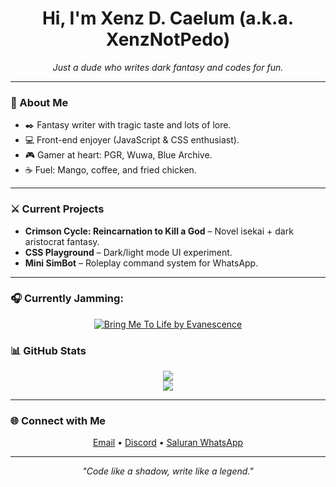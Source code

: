 <h1 align="center">Hi, I'm Xenz D. Caelum (a.k.a. XenzNotPedo)</h1>
<p align="center">
  <i>Just a dude who writes dark fantasy and codes for fun.</i>
</p>

---

### 🧠 About Me

- ✒️ Fantasy writer with tragic taste and lots of lore.
- 💻 Front-end enjoyer (JavaScript & CSS enthusiast).
- 🎮 Gamer at heart: PGR, Wuwa, Blue Archive.
- ☕ Fuel: Mango, coffee, and fried chicken.

---

### ⚔️ Current Projects

- **Crimson Cycle: Reincarnation to Kill a God** – Novel isekai + dark aristocrat fantasy.
- **CSS Playground** – Dark/light mode UI experiment.
- **Mini SimBot** – Roleplay command system for WhatsApp.

---
### 🎧 Currently Jamming:

<p align="center">
  <a href="https://open.spotify.com/track/75ls0gurX68lUmMjE7QcsE">
    <img src="https://spotify-song.vercel.app/api/spotify?trackId=75ls0gurX68lUmMjE7QcsE&theme=dark" alt="Bring Me To Life by Evanescence"/>
  </a>
</p>

### 📊 GitHub Stats

<p align="center">
  <img src="https://github-readme-stats.vercel.app/api?username=XenzNotPedo&show_icons=true&theme=tokyonight" />
  <br/>
  <img src="https://github-readme-stats.vercel.app/api/top-langs/?username=XenzNotPedo&layout=compact&theme=tokyonight" />
</p>

---

### 🌐 Connect with Me

<p align="center">
  <a href="mailto: carlottaemailsupp@gmail.com">Email</a> • 
  <a href="https://discord.com/users/1371348410304696430">Discord</a> • 
  <a href="https://whatsapp.com/channel/0029Vb5pewn3bbUy62YZNz00">Saluran WhatsApp</a>
</p>

---

<p align="center">
  <i>"Code like a shadow, write like a legend."</i>
</p>
